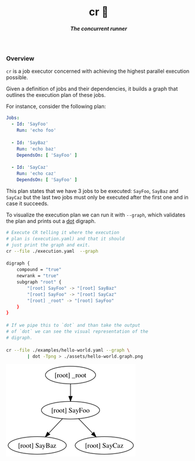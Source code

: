 <h1 align="center">cr 📂  </h1>

<h5 align="center">The concurrent runner</h5>

<br/>


### Overview

`cr` is a job executor concerned with achieving the highest parallel execution possible.

Given a definition of jobs and their dependencies, it builds a graph that outlines the execution plan of these jobs.

For instance, consider the following plan:


```yaml
Jobs:
  - Id: 'SayFoo'
    Run: 'echo foo'

  - Id: 'SayBaz'
    Run: 'echo baz'
    DependsOn: [ 'SayFoo' ]

  - Id: 'SayCaz'
    Run: 'echo caz'
    DependsOn: [ 'SayFoo' ]
```

This plan states that we have 3 jobs to be executed: `SayFoo`, `SayBaz` and `SayCaz` but the last two jobs must only be executed after the first one and in case it succeeds. 

To visualize the execution plan we can run it with `--graph`, which validates the plan and prints out a [dot](https://en.wikipedia.org/wiki/DOT_(graph_description_language)) digraph.


```sh
# Execute CR telling it where the execution
# plan is (execution.yaml) and that it should
# just print the graph and exit.
cr --file ./execution.yaml  --graph

digraph {
	compound = "true"
	newrank = "true"
	subgraph "root" {
		"[root] SayFoo" -> "[root] SayBaz"
		"[root] SayFoo" -> "[root] SayCaz"
		"[root] _root" -> "[root] SayFoo"
	}
}

# If we pipe this to `dot` and than take the output
# of `dot` we can see the visual representation of the 
# digraph.

cr --file ./examples/hello-world.yaml --graph \
        | dot -Tpng > ./assets/hello-world.graph.png
```

![](./assets/hello-world.graph.png)


